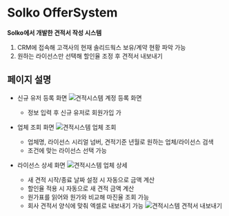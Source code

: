 # Solko OfferSystem

__Solko에서 개발한 견적서 작성 시스템__
1. CRM에 접속해 고객사의 현재 솔리드웍스 보유/계약 현황 파악 가능
2. 원하는 라이선스만 선택해 할인율 조정 후 견적서 내보내기

## 페이지 설명

- 신규 유저 등록 화면 ![견적시스템 계정 등록 화면](https://github.com/jhpark1014/Solko_OfferSystem/assets/99851347/17c38dc9-af2c-440c-b48b-e603ae1d914e)
  - 정보 입력 후 신규 유저로 회원가입 가

- 업체 조회 화면 ![견적시스템 업체 조회](https://github.com/jhpark1014/Solko_OfferSystem/assets/99851347/d239af27-46bf-4b73-a044-ca615d5b4231)
  - 업체명, 라이선스 시리얼 넘버, 견적기준 년월로 원하는 업체/라이선스 검색
  - 조건에 맞는 라이선스 선택 가능

- 라이선스 상세 화면 ![견적시스템 업체 상세](https://github.com/jhpark1014/Solko_OfferSystem/assets/99851347/40e12c97-80b6-4a07-8d25-267d6cb40be2)
  - 새 견적 시작/종료 날짜 설정 시 자동으로 금액 계산
  - 할인율 적용 시 자동으로 새 견적 금액 계산
  - 원가표를 읽어와 원가와 비교해 마진율 조회 가능
  - 회사 견적서 양식에 맞춰 엑셀로 내보내기 가능 ![견적시스템 견적서 내보내기](https://github.com/jhpark1014/Solko_OfferSystem/assets/99851347/854f5121-9974-4479-a7e4-f02b0cfd960e)
